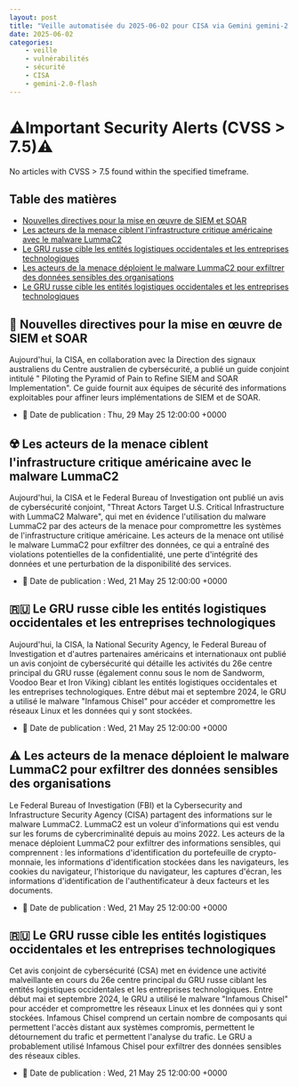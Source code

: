 ```yaml
---
layout: post
title: "Veille automatisée du 2025-06-02 pour CISA via Gemini gemini-2.0-flash"
date: 2025-06-02
categories:
    - veille
    - vulnérabilités
    - sécurité
    - CISA
    - gemini-2.0-flash
---
```

# ⚠️Important Security Alerts (CVSS > 7.5)⚠️
No articles with CVSS > 7.5 found within the specified timeframe.

## Table des matières

*   [Nouvelles directives pour la mise en œuvre de SIEM et SOAR](https://www.cisa.gov/news-events/alerts/2025/05/27/new-guidance-siem-and-soar-implementation)
*   [Les acteurs de la menace ciblent l'infrastructure critique américaine avec le malware LummaC2](https://www.cisa.gov/news-events/alerts/2025/05/21/threat-actors-target-us-critical-infrastructure-lummac2-malware)
*   [Le GRU russe cible les entités logistiques occidentales et les entreprises technologiques](https://www.cisa.gov/news-events/alerts/2025/05/21/russian-gru-cyber-actors-targeting-western-logistics-entities-and-tech-companies)
*   [Les acteurs de la menace déploient le malware LummaC2 pour exfiltrer des données sensibles des organisations](https://www.cisa.gov/news-events/cybersecurity-advisories/aa25-141b)
*   [Le GRU russe cible les entités logistiques occidentales et les entreprises technologiques](https://www.cisa.gov/news-events/cybersecurity-advisories/aa25-141a)

## 🚨 Nouvelles directives pour la mise en œuvre de SIEM et SOAR

Aujourd'hui, la CISA, en collaboration avec la Direction des signaux australiens du Centre australien de cybersécurité, a publié un guide conjoint intitulé " Piloting the Pyramid of Pain to Refine SIEM and SOAR Implementation". Ce guide fournit aux équipes de sécurité des informations exploitables pour affiner leurs implémentations de SIEM et de SOAR.

*   📅 Date de publication : Thu, 29 May 25 12:00:00 +0000

## ☢️ Les acteurs de la menace ciblent l'infrastructure critique américaine avec le malware LummaC2

Aujourd'hui, la CISA et le Federal Bureau of Investigation ont publié un avis de cybersécurité conjoint, "Threat Actors Target U.S. Critical Infrastructure with LummaC2 Malware", qui met en évidence l'utilisation du malware LummaC2 par des acteurs de la menace pour compromettre les systèmes de l'infrastructure critique américaine. Les acteurs de la menace ont utilisé le malware LummaC2 pour exfiltrer des données, ce qui a entraîné des violations potentielles de la confidentialité, une perte d'intégrité des données et une perturbation de la disponibilité des services.

*   📅 Date de publication : Wed, 21 May 25 12:00:00 +0000

## 🇷🇺 Le GRU russe cible les entités logistiques occidentales et les entreprises technologiques

Aujourd'hui, la CISA, la National Security Agency, le Federal Bureau of Investigation et d'autres partenaires américains et internationaux ont publié un avis conjoint de cybersécurité qui détaille les activités du 26e centre principal du GRU russe (également connu sous le nom de Sandworm, Voodoo Bear et Iron Viking) ciblant les entités logistiques occidentales et les entreprises technologiques. Entre début mai et septembre 2024, le GRU a utilisé le malware "Infamous Chisel" pour accéder et compromettre les réseaux Linux et les données qui y sont stockées.

*   📅 Date de publication : Wed, 21 May 25 12:00:00 +0000

## ⚠️ Les acteurs de la menace déploient le malware LummaC2 pour exfiltrer des données sensibles des organisations

Le Federal Bureau of Investigation (FBI) et la Cybersecurity and Infrastructure Security Agency (CISA) partagent des informations sur le malware LummaC2. LummaC2 est un voleur d'informations qui est vendu sur les forums de cybercriminalité depuis au moins 2022. Les acteurs de la menace déploient LummaC2 pour exfiltrer des informations sensibles, qui comprennent : les informations d'identification du portefeuille de crypto-monnaie, les informations d'identification stockées dans les navigateurs, les cookies du navigateur, l'historique du navigateur, les captures d'écran, les informations d'identification de l'authentificateur à deux facteurs et les documents.

*   📅 Date de publication : Wed, 21 May 25 12:00:00 +0000

## 🇷🇺 Le GRU russe cible les entités logistiques occidentales et les entreprises technologiques

Cet avis conjoint de cybersécurité (CSA) met en évidence une activité malveillante en cours du 26e centre principal du GRU russe ciblant les entités logistiques occidentales et les entreprises technologiques. Entre début mai et septembre 2024, le GRU a utilisé le malware "Infamous Chisel" pour accéder et compromettre les réseaux Linux et les données qui y sont stockées. Infamous Chisel comprend un certain nombre de composants qui permettent l'accès distant aux systèmes compromis, permettent le détournement du trafic et permettent l'analyse du trafic. Le GRU a probablement utilisé Infamous Chisel pour exfiltrer des données sensibles des réseaux cibles.

*   📅 Date de publication : Wed, 21 May 25 12:00:00 +0000
